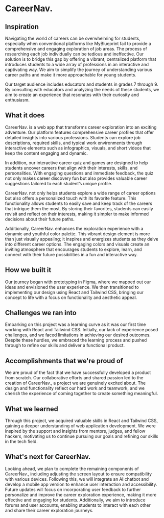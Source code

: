# CareerNav.

## Inspiration
Navigating the world of careers can be overwhelming for students, especially when conventional platforms like MyBlueprint fail to provide a comprehensive and engaging exploration of job areas. The process of researching each job individually can be tedious and ineffective. Our solution is to bridge this gap by offering a vibrant, centralized platform that introduces students to a wide array of professions in an interactive and captivating way. We aim to simplify the journey of understanding various career paths and make it more approachable for young students.

Our target audience includes educators and students in grades 7 through 9. By consulting with educators and analyzing the needs of these students, we aim to create an experience that resonates with their curiosity and enthusiasm.

## What it does
CareerNav. is a web app that transforms career exploration into an exciting adventure. Our platform features comprehensive career profiles that offer detailed insights into various professions. Students can explore job descriptions, required skills, and typical work environments through interactive elements such as infographics, visuals, and short videos that keep the content engaging and dynamic.

In addition, our interactive career quiz and games are designed to help students uncover careers that align with their interests, skills, and personalities. With engaging questions and immediate feedback, the quiz not only makes career discovery fun but also provides valuable career suggestions tailored to each student’s unique profile.

CareerNav. not only helps students explore a wide range of career options but also offers a personalized touch with its favorite feature. This functionality allows students to easily save and keep track of the careers that intrigue them the most. By storing their favorites, students can easily revisit and reflect on their interests, making it simpler to make informed decisions about their future paths.

Additionally, CareerNav. enhances the exploration experience with a dynamic and youthful color palette. This vibrant design element is more than just visually appealing; it inspires and energizes students as they delve into different career options. The engaging colors and visuals create an inviting atmosphere that encourages students to explore, learn, and connect with their future possibilities in a fun and interactive way.

## How we built it
Our journey began with prototyping in Figma, where we mapped out our ideas and envisioned the user experience. We then transitioned to implementing our design using React and Tailwind CSS, bringing our concept to life with a focus on functionality and aesthetic appeal.

## Challenges we ran into
Embarking on this project was a learning curve as it was our first time working with React and Tailwind CSS. Initially, our lack of experience posed challenges, and we faced limitations in achieving our desired outcomes. Despite these hurdles, we embraced the learning process and pushed through to refine our skills and deliver a functional product.

## Accomplishments that we're proud of
We are proud of the fact that we have successfully developed a product from scratch. Our collaborative efforts and shared passion led to the creation of CareerNav., a project we are genuinely excited about. The design and functionality reflect our hard work and teamwork, and we cherish the experience of coming together to create something meaningful.

## What we learned
Through this project, we acquired valuable skills in React and Tailwind CSS, gaining a deeper understanding of web application development. We were inspired by the support and insights from mentors, judges, and fellow hackers, motivating us to continue pursuing our goals and refining our skills in the tech field.

## What's next for CareerNav.
Looking ahead, we plan to complete the remaining components of CareerNav., including adjusting the screen layout to ensure compatibility with various devices. Following this, we will integrate an AI chatbot and develop a mobile app version to enhance user interaction and accessibility. Future updates will focus on incorporating user feedback to further personalize and improve the career exploration experience, making it more effective and engaging for students. Additionally, we aim to introduce forums and user accounts, enabling students to interact with each other and share their career exploration journeys.
